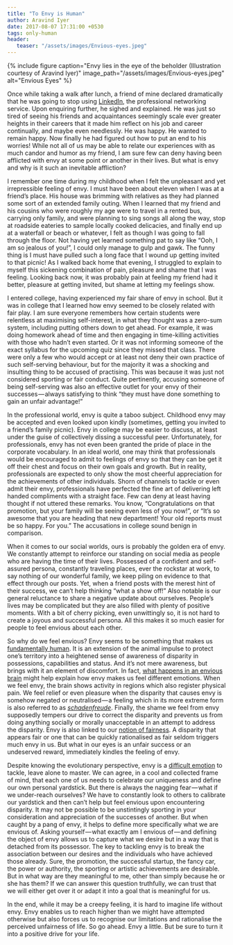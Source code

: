 ```yaml
---
title: "To Envy is Human"
author: Aravind Iyer
date: 2017-08-07 17:31:00 +0530
tags: only-human
header:
   teaser: "/assets/images/Envious-eyes.jpeg"
---
```

{% include figure caption="Envy lies in the eye of the beholder (Illustration courtesy of Aravind Iyer)" image_path="/assets/images/Envious-eyes.jpeg" alt="Envious Eyes" %}

Once while taking a walk after lunch, a friend of mine declared dramatically that he was going to stop using [LinkedIn](https://www.linkedin.com/), the professional networking service. Upon enquiring further, he sighed and explained. He was just so tired of seeing his friends and acquaintances seemingly scale ever greater heights in their careers that it made him reflect on his job and career continually, and maybe even needlessly. He was happy. He wanted to remain happy. Now finally he had figured out how to put an end to his worries! While not all of us may be able to relate our experiences with as much candor and humor as my friend, I am sure few can deny having been afflicted with envy at some point or another in their lives. But what is envy and why is it such an inevitable affliction?

I remember one time during my childhood when I felt the unpleasant and yet irrepressible feeling of envy. I must have been about eleven when I was at a friend’s place. His house was brimming with relatives as they had planned some sort of an extended family outing. When I learned that my friend and his cousins who were roughly my age were to travel in a rented bus, carrying only family, and were planning to sing songs all along the way, stop at roadside eateries to sample locally cooked delicacies, and finally end up at a waterfall or beach or whatever, I felt as though I was going to fall through the floor. Not having yet learned something pat to say like “Ooh, I am so jealous of you!”, I could only manage to gulp and gawk. The funny thing is I must have pulled such a long face that I wound up getting invited to that picnic! As I walked back home that evening, I struggled to explain to myself this sickening combination of pain, pleasure and shame that I was feeling. Looking back now, it was probably pain at feeling my friend had it better, pleasure at getting invited, but shame at letting my feelings show.

I entered college, having experienced my fair share of envy in school. But it was in college that I learned how envy seemed to be closely related with fair play. I am sure everyone remembers how certain students were relentless at maximising self-interest, in what they thought was a zero-sum system, including putting others down to get ahead. For example, it was doing homework ahead of time and then engaging in time-killing activities with those who hadn’t even started. Or it was not informing someone of the exact syllabus for the upcoming quiz since they missed that class. There were only a few who would accept or at least not deny their own practice of such self-serving behaviour, but for the majority it was a shocking and insulting thing to be accused of practising. This was because it was just not considered sporting or fair conduct. Quite pertinently, accusing someone of being self-serving was also an effective outlet for your envy of their successes — always satisfying to think “they must have done something to gain an unfair advantage!”

In the professional world, envy is quite a taboo subject. Childhood envy may be accepted and even looked upon kindly (sometimes, getting you invited to a friend’s family picnic). Envy in college may be easier to discuss, at least under the guise of collectively dissing a successful peer. Unfortunately, for professionals, envy has not even been granted the pride of place in the corporate vocabulary. In an ideal world, one may think that professionals would be encouraged to admit to feelings of envy so that they can be get it off their chest and focus on their own goals and growth. But in reality, professionals are expected to only show the most cheerful appreciation for the achievements of other individuals. Shorn of channels to tackle or even admit their envy, professionals have perfected the fine art of delivering left handed compliments with a straight face. Few can deny at least having thought if not uttered these remarks. You know, “Congratulations on that promotion, but your family will be seeing even less of you now!”, or “It’s so awesome that you are heading that new department! Your old reports must be so happy. For you.” The accusations in college sound benign in comparison.

When it comes to our social worlds, ours is probably the golden era of envy. We constantly attempt to reinforce our standing on social media as people who are having the time of their lives. Possessed of a confident and self-assured persona, constantly traveling places, ever the rockstar at work, to say nothing of our wonderful family, we keep piling on evidence to that effect through our posts. Yet, when a friend posts with the merest hint of their success, we can’t help thinking “what a show off!” Also notable is our general reluctance to share a negative update about ourselves. People’s lives may be complicated but they are also filled with plenty of positive moments. With a bit of cherry picking, even unwittingly so, it is not hard to create a joyous and successful persona. All this makes it so much easier for people to feel envious about each other.

So why do we feel envious? Envy seems to be something that makes us [fundamentally human](http://www.newstatesman.com/2013/07/what-makes-us-human-sin-status-and-symbols). It is an extension of the animal impulse to protect one’s territory into a heightened sense of awareness of disparity in possessions, capabilities and status. And it’s not mere awareness, but brings with it an element of discomfort. In fact, [what happens in an envious brain](http://www.nytimes.com/2009/02/17/science/17angi.html?_r=0) might help explain how envy makes us feel different emotions. When we feel envy, the brain shows activity in regions which also register physical pain. We feel relief or even pleasure when the disparity that causes envy is somehow negated or neutralised — a feeling which in its more extreme form is also referred to as [*schadenfreude*](https://en.wikipedia.org/wiki/Schadenfreude). Finally, the shame we feel from envy supposedly tempers our drive to correct the disparity and prevents us from doing anything socially or morally unacceptable in an attempt to address the disparity. Envy is also linked to our [notion of fairness](https://www.bustle.com/articles/174232-why-do-we-envy-others-7-things-to-know-about-the-psychology-of-feeling-green). A disparity that appears fair or one that can be quickly rationalised as fair seldom triggers much envy in us. But what in our eyes is an unfair success or an undeserved reward, immediately kindles the feeling of envy.

Despite knowing the evolutionary perspective, envy is a [difficult emotion](https://www.psychologytoday.com/blog/intense-emotions-and-strong-feelings/201103/envy-the-emotion-kept-secret) to tackle, leave alone to master. We can agree, in a cool and collected frame of mind, that each one of us needs to celebrate our uniqueness and define our own personal yardstick. But there is always the nagging fear — what if we under-reach ourselves? We have to constantly look to others to calibrate our yardstick and then can’t help but feel envious upon encountering disparity. It may not be possible to be unstintingly sporting in your consideration and appreciation of the successes of another. But when caught by a pang of envy, it helps to define more specifically what we are envious of. Asking yourself — what exactly am I envious of — and defining the object of envy allows us to capture what we desire but in a way that is detached from its possessor. The key to tackling envy is to break the association between our desires and the individuals who have achieved those already. Sure, the promotion, the successful startup, the fancy car, the power or authority, the sporting or artistic achievements are desirable. But in what way are they meaningful to me, other than simply because he or she has them? If we can answer this question truthfully, we can trust that we will either get over it or adapt it into a goal that is meaningful for us.

In the end, while it may be a creepy feeling, it is hard to imagine life without envy. Envy enables us to reach higher than we might have attempted otherwise but also forces us to recognise our limitations and rationalise the perceived unfairness of life. So go ahead. Envy a little. But be sure to turn it into a positive drive for your life.
